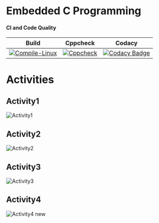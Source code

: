 # Embedded C Programming 

#### CI and Code Quality

|Build|Cppcheck|Codacy|
|:--:|:--:|:--:|
[![Compile-Linux](https://github.com/259894/EmbeddedC/actions/workflows/Compile.yml/badge.svg)](https://github.com/259894/EmbeddedC/actions/workflows/Compile.yml)|[![Cppcheck](https://github.com/259894/EmbeddedC/actions/workflows/CodeQuality.yml/badge.svg)](https://github.com/259894/EmbeddedC/actions/workflows/CodeQuality.yml)|[![Codacy Badge](https://app.codacy.com/project/badge/Grade/7cc1532f8607490e810b3dbad0d333ac)](https://www.codacy.com/gh/259894/EmbeddedC/dashboard?utm_source=github.com&amp;utm_medium=referral&amp;utm_content=259894/EmbeddedC&amp;utm_campaign=Badge_Grade)

# Activities

## Activity1
![Activity1](https://user-images.githubusercontent.com/80380749/116575963-c002db80-a92c-11eb-8647-c93807a11977.PNG)

## Activity2
![Activity2](https://user-images.githubusercontent.com/80380749/116576261-06583a80-a92d-11eb-8b8f-f47baa28c0f2.PNG)

## Activity3
![Activity3](https://user-images.githubusercontent.com/80380749/116576288-0ce6b200-a92d-11eb-9394-6839ef76656e.PNG)

## Activity4
![Activity4 new](https://user-images.githubusercontent.com/80380749/116577684-5388dc00-a92e-11eb-8bfd-daa353882083.png)
